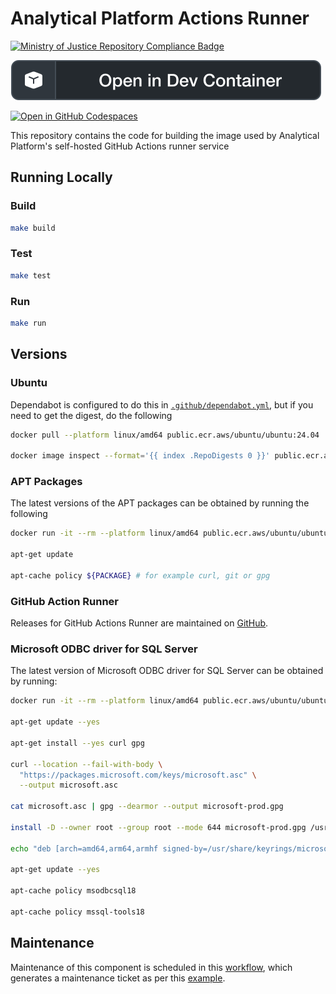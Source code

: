# Analytical Platform Actions Runner

[![Ministry of Justice Repository Compliance Badge](https://github-community.service.justice.gov.uk/repository-standards/api/analytical-platform-actions-runner/badge)](https://github-community.service.justice.gov.uk/repository-standards/analytical-platform-actions-runner)

[![Open in Dev Container](https://raw.githubusercontent.com/ministryofjustice/.devcontainer/refs/heads/main/contrib/badge.svg)](https://vscode.dev/redirect?url=vscode://ms-vscode-remote.remote-containers/cloneInVolume?url=https://github.com/ministryofjustice/analytical-platform-actions-runner)

[![Open in GitHub Codespaces](https://github.com/codespaces/badge.svg)](https://codespaces.new/ministryofjustice/analytical-platform-actions-runner)

This repository contains the code for building the image used by Analytical Platform's self-hosted GitHub Actions runner service

## Running Locally

### Build

```bash
make build
```

### Test

```bash
make test
```

### Run

```bash
make run
```

## Versions

### Ubuntu

Dependabot is configured to do this in [`.github/dependabot.yml`](.github/dependabot.yml), but if you need to get the digest, do the following

```bash
docker pull --platform linux/amd64 public.ecr.aws/ubuntu/ubuntu:24.04

docker image inspect --format='{{ index .RepoDigests 0 }}' public.ecr.aws/ubuntu/ubuntu:24.04
```

### APT Packages

The latest versions of the APT packages can be obtained by running the following

```bash
docker run -it --rm --platform linux/amd64 public.ecr.aws/ubuntu/ubuntu:24.04

apt-get update

apt-cache policy ${PACKAGE} # for example curl, git or gpg
```

### GitHub Action Runner

Releases for GitHub Actions Runner are maintained on [GitHub](https://github.com/actions/runner/releases).

### Microsoft ODBC driver for SQL Server

The latest version of Microsoft ODBC driver for SQL Server can be obtained by running:

```bash
docker run -it --rm --platform linux/amd64 public.ecr.aws/ubuntu/ubuntu:24.04

apt-get update --yes

apt-get install --yes curl gpg

curl --location --fail-with-body \
  "https://packages.microsoft.com/keys/microsoft.asc" \
  --output microsoft.asc

cat microsoft.asc | gpg --dearmor --output microsoft-prod.gpg

install -D --owner root --group root --mode 644 microsoft-prod.gpg /usr/share/keyrings/microsoft-prod.gpg

echo "deb [arch=amd64,arm64,armhf signed-by=/usr/share/keyrings/microsoft-prod.gpg] https://packages.microsoft.com/ubuntu/24.04/prod noble main" > /etc/apt/sources.list.d/mssql-release.list

apt-get update --yes

apt-cache policy msodbcsql18

apt-cache policy mssql-tools18
```

## Maintenance

Maintenance of this component is scheduled in this [workflow](https://github.com/ministryofjustice/analytical-platform/blob/main/.github/workflows/schedule-issue-actions-runner.yml), which generates a maintenance ticket as per this [example](https://github.com/ministryofjustice/analytical-platform/issues/5906).

